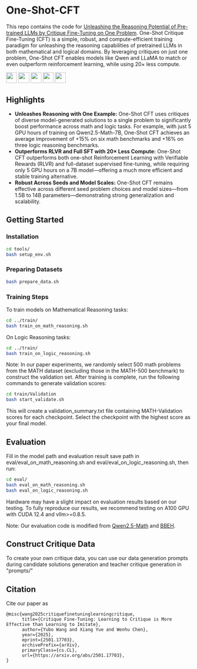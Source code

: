 # One-Shot-CFT

This repo contains the code for [Unleashing the Reasoning Potential of Pre-trained LLMs by Critique Fine-Tuning on One Problem](https://arxiv.org/abs/). One-Shot Critique Fine-Tuning (CFT) is a simple, robust, and compute-efficient training paradigm for unleashing the reasoning capabilities of pretrained LLMs in both mathematical and logical domains. By leveraging critiques on just one problem, One-Shot CFT enables models like Qwen and LLaMA to match or even outperform reinforcement learning, while using 20× less compute.


<a target="_blank" href="https://github.com/TIGER-AI-Lab/One-Shot-CFT">
<img style="height:22pt" src="https://img.shields.io/badge/-Code-black?style=flat&logo=github"></a>
<a target="_blank" href="https://arxiv.org/abs/">
<img style="height:22pt" src="https://img.shields.io/badge/-Paper-green?style=flat&logo=arxiv"></a>
<a target="_blank" href="https://tiger-ai-lab.github.io/One-Shot-CFT">
<img style="height:22pt" src="https://img.shields.io/badge/-🌐%20Website-red?style=flat"></a>
<a target="_blank" href="https://huggingface.co/datasets/TIGER-Lab/One-Shot-CFT-Data">
<img style="height:22pt" src="https://img.shields.io/badge/-🤗%20Dataset-red?style=flat"></a>
<a target="_blank" href="https://huggingface.co/collections/TIGER-Lab/one-shot-cft-683fbb4d2bcf698dbea8fb21">
<img style="height:22pt" src="https://img.shields.io/badge/-🤗%20Models-red?style=flat"></a>
<br>

## Highlights

- **Unleashes Reasoning with One Example:** One-Shot CFT uses critiques of diverse model-generated solutions to a single problem to significantly boost performance across math and logic tasks. For example, with just 5 GPU hours of training on Qwen2.5-Math-7B, One-Shot CFT achieves an average improvement of +15% on six math benchmarks and +16% on three logic reasoning benchmarks.
- **Outperforms RLVR and Full SFT with 20× Less Compute:** One-Shot CFT outperforms both one-shot Reinforcement Learning with Verifiable Rewards (RLVR) and full-dataset supervised fine-tuning, while requiring only 5 GPU hours on a 7B model—offering a much more efficient and stable training alternative.
- **Robust Across Seeds and Model Scales:** One-Shot CFT remains effective across different seed problem choices and model sizes—from 1.5B to 14B parameters—demonstrating strong generalization and scalability.


## Getting Started

### Installation

```bash
cd tools/
bash setup_env.sh
```

### Preparing Datasets

```bash
bash prepare_data.sh
```

### Training Steps

To train models on Mathematical Reasoning tasks:
```bash
cd ../train/
bash train_on_math_reasoning.sh
```

On Logic Reasoning tasks:
```bash
cd ../train/
bash train_on_logic_reasoning.sh
```

Note: In our paper experiments, we randomly select 500 math problems from the MATH dataset (excluding those in the MATH-500 benchmark) to construct the validation set. After training is complete, run the following commands to generate validation scores:
```bash
cd train/Validation
bash start_validate.sh
```
This will create a validation_summary.txt file containing MATH-Validation scores for each checkpoint. Select the checkpoint with the highest score as your final model.

## Evaluation

Fill in the model path and evaluation result save path in eval/eval_on_math_reasoning.sh and eval/eval_on_logic_reasoning.sh, then run:
```bash
cd eval/
bash eval_on_math_reasoning.sh
bash eval_on_logic_reasoning.sh
```
Hardware may have a slight impact on evaluation results based on our testing. To fully reproduce our results, we recommend testing on A100 GPU with CUDA 12.4 and vllm>=0.8.5. 

Note: Our evaluation code is modified from [Qwen2.5-Math](https://github.com/QwenLM/Qwen2.5-Math) and [BBEH](https://github.com/google-deepmind/bbeh).

## Construct Critique Data

To create your own critique data, you can use our data generation prompts during candidate solutions generation and teacher critique generation in "prompts/"

## Citation

Cite our paper as
```
@misc{wang2025critiquefinetuninglearningcritique,
      title={Critique Fine-Tuning: Learning to Critique is More Effective than Learning to Imitate},
      author={Yubo Wang and Xiang Yue and Wenhu Chen},
      year={2025},
      eprint={2501.17703},
      archivePrefix={arXiv},
      primaryClass={cs.CL},
      url={https://arxiv.org/abs/2501.17703},
}
```


